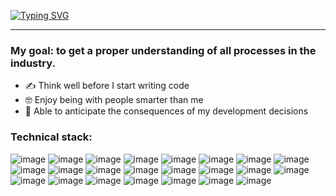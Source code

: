 [![Typing SVG](https://readme-typing-svg.demolab.com?font=Fira+Code&size=38&duration=2500&pause=500&center=true&vCenter=true&multiline=true&width=1050&height=130&lines=Hi+%F0%9F%91%8B%2C+I'm+Slava.;MERN+Developer+with+over+4+years+of+experience)](https://git.io/typing-svg)


-----
### My goal: to get a proper understanding of all processes in the industry.

- ✍️ Think well before I start writing code
- 🤓 Enjoy being with people smarter than me
- 💪 Able to anticipate the consequences of my development decisions

### Technical stack:
![image](https://img.shields.io/badge/JavaScript-F7DF1E?style=for-the-badge&logo=javascript&logoColor=black) 
![image](https://img.shields.io/badge/TypeScript-007ACC?style=for-the-badge&logo=typescript&logoColor=white) 
![image](https://img.shields.io/badge/React-20232A?style=for-the-badge&logo=react&logoColor=61DAFB) 
![image](https://img.shields.io/badge/next.js-000000?style=for-the-badge&logo=nextdotjs&logoColor=white) 
![image](https://img.shields.io/badge/Redux-593D88?style=for-the-badge&logo=redux&logoColor=white) 
![image](https://img.shields.io/badge/Material%20UI-007FFF?style=for-the-badge&logo=mui&logoColor=white) 
![image](https://img.shields.io/badge/Ant%20Design-1890FF?style=for-the-badge&logo=antdesign&logoColor=white) 
![image](https://img.shields.io/badge/Chakra--UI-319795?style=for-the-badge&logo=chakra-ui&logoColor=white) 
![image](https://img.shields.io/badge/Tailwind_CSS-38B2AC?style=for-the-badge&logo=tailwind-css&logoColor=white) 
![image](https://img.shields.io/badge/styled--components-DB7093?style=for-the-badge&logo=styled-components&logoColor=white) 
![image](https://img.shields.io/badge/Node.js-339933?style=for-the-badge&logo=nodedotjs&logoColor=white) 
![image](https://img.shields.io/badge/Express.js-000000?style=for-the-badge&logo=express&logoColor=white) 
![image](https://img.shields.io/badge/Apollo%20GraphQL-311C87?&style=for-the-badge&logo=Apollo%20GraphQL&logoColor=white) 
![image](https://img.shields.io/badge/MongoDB-4EA94B?style=for-the-badge&logo=mongodb&logoColor=white) 
![image](https://img.shields.io/badge/PostgreSQL-316192?style=for-the-badge&logo=postgresql&logoColor=white) 
![image](https://img.shields.io/badge/Jest-C21325?style=for-the-badge&logo=jest&logoColor=white) 
![image](https://img.shields.io/badge/Cypress-17202C?style=for-the-badge&logo=cypress&logoColor=white) 
![image](https://img.shields.io/badge/Docker-2CA5E0?style=for-the-badge&logo=docker&logoColor=white) 
![image](https://img.shields.io/badge/circleci-343434?style=for-the-badge&logo=circleci&logoColor=white) 
![image](https://img.shields.io/badge/GitHub_Actions-2088FF?style=for-the-badge&logo=github-actions&logoColor=white) 
![image](https://img.shields.io/badge/firebase-ffca28?style=for-the-badge&logo=firebase&logoColor=black) 
![image](https://img.shields.io/badge/Google_Cloud-4285F4?style=for-the-badge&logo=google-cloud&logoColor=white) 
![image](https://img.shields.io/badge/Amazon_AWS-FF9900?style=for-the-badge&logo=amazonaws&logoColor=white)
